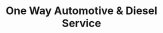 ---
title: "One Way Automotive & Diesel Service"
url: /lorena/one-way-automotive-and-diesel-service/
shop: car repair
---